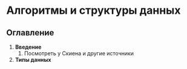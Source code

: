 # Алгоритмы и структуры данных

## Оглавление

1. **Введение**
    1. Посмотреть у Скиена и другие источники
2. **Типы данных**
